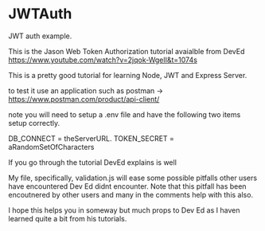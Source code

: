 # JWTAuth
JWT auth example.

This is the Jason Web Token Authorization tutorial avaialble from DevEd https://www.youtube.com/watch?v=2jqok-WgelI&t=1074s

This is a pretty good tutorial for learning Node, JWT and Express Server.

to test it use an application such as postman -> https://www.postman.com/product/api-client/


note you will need to setup a .env file and have the following two items 
setup correctly.

DB_CONNECT = theServerURL.
TOKEN_SECRET = aRandomSetOfCharacters

If you go through the tutorial DevEd explains is well

My file, specifically, validation.js will ease some possible pitfalls other users have encountered Dev Ed didnt encounter. Note that this pitfall has been encoutnered by other users and many in the comments help with this also.

I hope this helps you in someway but much props to Dev Ed as I haven learned quite a bit from his tutorials. 